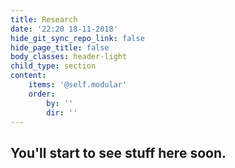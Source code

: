 ```yaml
---
title: Research
date: '22:20 18-11-2018'
hide_git_sync_repo_link: false
hide_page_title: false
body_classes: header-light
child_type: section
content:
    items: '@self.modular'
    order:
        by: ''
        dir: ''
---
```


## You'll start to see stuff here soon.
